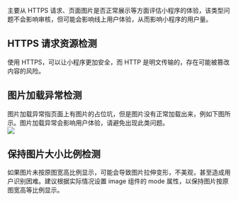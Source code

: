 主要从 HTTPS 请求、页面图片是否正常展示等方面评估小程序的体验，该类型问题不会影响审核，但可能会影响线上用户体验，从而影响小程序的用户量。

## HTTPS 请求资源检测
使用 HTTPS，可以让小程序更加安全，而 HTTP 是明文传输的，存在可能被篡改内容的风险。

## 图片加载异常检测
图片加载异常指页面上有图片的占位坑，但是图片没有正常加载出来，例如下图所示。图片加载异常会影响用户体验，请避免出现此类问题。<br />
![](https://cdn.nlark.com/yuque/0/2022/png/179989/1651138384376-178c7669-fcac-4b3e-9d47-9495597ada17.png)

## 保持图片大小比例检测
如果图片未按原图宽高比例显示，可能会导致图片拉伸变形，不美观，甚至造成用户识别困难。建议根据实际情况设置 image 组件的 mode 属性，以保持图片按原图宽高等比例显示。


